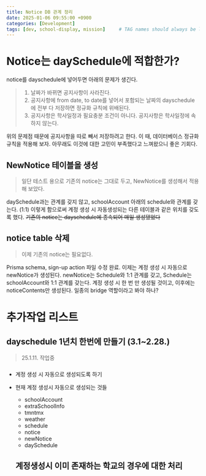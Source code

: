 ```yaml
---
title: Notice DB 관계 정리
date: 2025-01-06 09:55:00 +0900
categories: [Development]
tags: [dev, school-display, mission]     # TAG names should always be lowercase
---
```


# Notice는 daySchedule에 적합한가?
notice를 dayschedule에 넣어두면 아래의 문제가 생긴다. 

> 1. 날짜가 바뀌면 공지사항이 사라진다.
> 2. 공지사항에 from date, to date를 넣어서 포함되는 날짜의 dayschedule에 전부 다 저장하면 정규화 규칙에 위배된다.
> 3. 공지사항은 학사일정과 필요충분 조건이 아니다. 공지사항은 학사일정에 속하지 않는다. 

위의 문제점 때문에 공지사항을 따로 빼서 저장하려고 한다. 이 때, 데이터베이스 정규화 규칙을 적용해 보자. 아무래도 이것에 대한 고민이 부족했다고 느껴왔으니 좋은 기회다.

## NewNotice 테이블을 생성
> 일단 테스트 용으로 기존의 notice는 그대로 두고, NewNotice를 생성해서 적용해 보았다.

daySchedule과는 관계를 갖지 않고, schoolAccount 아래의 schedule와 관계를 갖는다. (1:1) 이렇게 함으로써 계정 생성 시 자동생성되는 다른 테이블과 같은 위치를 갖도록 했다. ~~기존의 notice는 dayschedule에 종속되어 매일 생성됐었다~~

## notice table 삭제
> 이제 기존의 notice는 필요없다. 

Prisma schema, sign-up action 파일 수정 완료. 이제는 계정 생성 시 자동으로 newNotice가 생성된다. newNotice는 Schedule와 1:1 관계를 갖고, Schedule는 schoolAccount와 1:1 관계를 갖는다. 계정 생성 시 한 번 만 생성될 것이고, 이후에는 noticeContents만 생성된다. 일종의 bridge 역할이라고 봐야 하나?


# 추가작업 리스트
## dayschedule 1년치 한번에 만들기 (3.1~2.28.)
> 25.1.11. 작업중

### 
- 계정 생성 시 자동으로 생성되도록 하기
- 현재 계정 생성시 자동으로 생성되는 것들
  - schoolAccount
  - extraSchoolInfo
  - tmntmx
  - weather
  - schedule
  - notice
  - newNotice
  - daySchedule

  ## 계정생성시 이미 존재하는 학교의 경우에 대한 처리